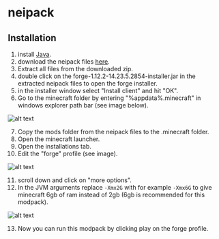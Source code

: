 # neipack
## Installation
1. install [Java](https://www.java.com/nl/download/).
2. download the neipack files [here](https://github.com/neotje/neipack/archive/1.12.2.zip).
3. Extract all files from the downloaded zip.
4. double click on the forge-1.12.2-14.23.5.2854-installer.jar in the extracted neipack files to open the forge installer.
5. in the installer window select "Install client" and hit "OK".
6. Go to the minecraft folder by entering "%appdata%\.minecraft" in windows explorer path bar (see image below).

![alt text](https://i.imgur.com/Z8v2xcs.png)

7. Copy the mods folder from the neipack files to the .minecraft folder.
8. Open the minecraft launcher.
9. Open the installations tab.
10. Edit the "forge" profile (see image).

![alt text](https://i.imgur.com/NxYBXRw.png)

11. scroll down and click on "more options".
12. In the JVM arguments replace `-Xmx2G` with for example `-Xmx6G` to give minecraft 6gb of ram instead of 2gb (6gb is recommended for this modpack).

![alt text](https://i.imgur.com/Yu9msC0.png)

13. Now you can run this modpack by clicking play on the forge profile.
